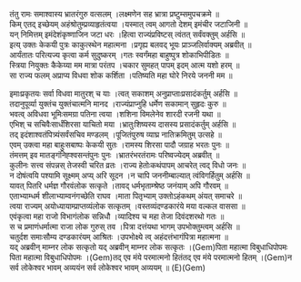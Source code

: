 

  
तंतु रामः समाश्वास्य भ्रातरंगुरु वत्सलम् ।लक्ष्मणेन सह भ्रात्रा प्रष्टुम्समुपचक्रमे  ॥   
किम् एतद् इच्छेयम् अहंश्रोतुम्प्रव्याहृतंत्वया ।यस्मात् त्वम् आगतो देशम् इमंचीर जटाजिनी  ॥   
यन् निमित्तम् इमंदेशंकृष्णाजिन जटा धरः ।हित्वा राज्यंप्रविष्टस् त्वंतत् सर्वंवक्तुम् अर्हसि  ॥   
इत्य् उक्तः केकयी पुत्रः काकुत्स्थेन महात्मना ।प्रगृह्य बलवद् भूयः प्राञ्जलिर्वाक्यम् अब्रवीत्  ॥   
आर्यंतातः परित्यज्य कृत्वा कर्म सुदुष्करम् ।गतः स्वर्गंमहा बाहुष्पुत्र शोकाभिपीडितः  ॥   
स्त्रिया नियुक्तः कैकेय्या मम मात्रा परंतप ।चकार सुमहत् पापम् इदम् आत्म यशो हरम्  ॥   
सा राज्य फलम् अप्राप्य विधवा शोक कर्शिता ।पतिष्यति महा घोरे निरये जननी मम  ॥   
  
इमाःप्रकृतयः सर्वा विधवा मातुरश् च याः ।त्वत् सकाशम् अनुप्राप्ताःप्रसादंकर्तुम् अर्हसि  ॥   
तदानुपूर्व्या युक्तंच युक्तंचात्मनि मानद ।राज्यंप्राप्नुहि धर्मेण सकामान् सुहृदः कुरु  ॥   
भवत्व् अविधवा भूमिःसमग्रा पतिना त्वया ।शशिना विमलेनेव शारदी रजनी यथा  ॥   
एभिश् च सचिवैःसार्धंशिरसा याचितो मया ।भ्रातुःशिष्यस्य दासस्य प्रसादंकर्तुम् अर्हसि  ॥   
तद् इदंशाश्वतंपित्र्यंसर्वंसचिव मण्डलम् ।पूजितंपुरुष व्याघ्र नातिक्रमितुम् उत्सहे  ॥   
एवम् उक्त्वा महा बाहुःसबाष्पः केकयी सुतः ।रामस्य शिरसा पादौ जग्राह भरतः पुनः  ॥   
तंमत्तम् इव मातङ्गंनिह्श्वसन्तंपुनः पुनः ।भ्रातरंभरतंरामः परिष्वज्येदम् अब्रवीत्  ॥   
कुलीनः सत्त्व संपन्नस् तेजस्वी चरित व्रतः ।राज्य हेतोःकथंपापम् आचरेत् त्वद् विधो जनः  ॥   
न दोषंत्वयि पश्यामि सूक्ष्मम् अप्य् अरि सूदन ।न चापि जननीम्बाल्यात् त्वंविगर्हितुम् अर्हसि  ॥   
यावत् पितरि धर्मज्ञ गौरवंलोक सत्कृते ।तावद् धर्मभृताम्श्रेष्ठ जनंयाम् अपि गौरवम्  ॥   
एताभ्याम्धर्म शीलाभ्याम्वनंगच्छेति राघव ।माता पितृभ्याम् उक्तोऽहंकथम् अंयत् समाचरे  ॥   
त्वया राज्यम् अयोध्यायाम्प्राप्तव्यंलोक सत्कृतम् ।वस्तव्यंदण्डकारंये मया वल्कल वाससा  ॥   
एवंकृत्वा महा राजो विभागंलोक सन्निधौ ।व्यादिश्य च महा तेजा दिवंदशरथो गतः  ॥   
स च प्रमाणंधर्मात्मा राजा लोक गुरुस् तव ।पित्रा दत्तंयथा भागम् उपभोक्तुम्त्वम् अर्हसि  ॥   
चतुर्दश समाःसौम्य दण्डकारंयम् आश्रितः ।उपभोक्ष्ये त्व् अहंदत्तंभागंपित्रा महात्मना  ॥   
यद् अब्रवीन् माम्नर लोक सत्कृतो यद् अब्रवीन् माम्नर लोक सत्कृतः ।(Gem)पिता महात्मा विबुधाधिपोपमः पिता महात्मा विबुधाधिपोपमः ।(Gem)तद् एव मंये परमात्मनो हितंतद् एव मंये परमात्मनो हितम् ।(Gem)न सर्व लोकेश्वर भावम् अव्ययंन सर्व लोकेश्वर भावम् अव्ययम्  ॥ (E)(Gem)  
